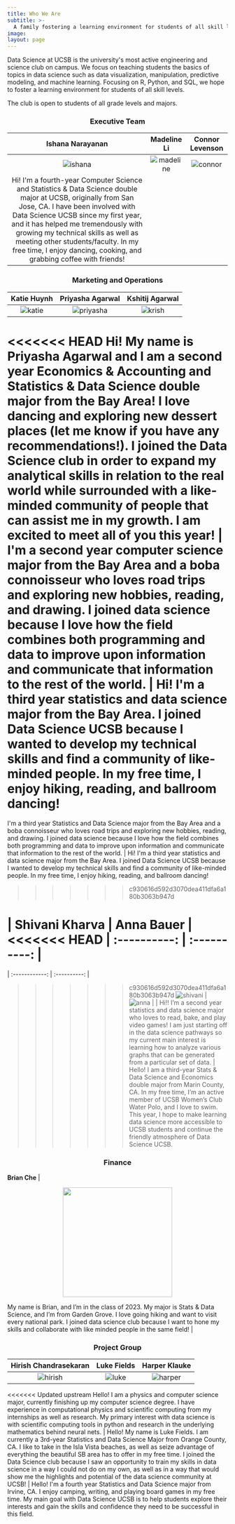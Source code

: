 ```yaml
---
title: Who We Are
subtitle: >-
  A family fostering a learning environment for students of all skill levels
image:
layout: page
---
```





Data Science at UCSB is the university's most active engineering and science club on campus. We focus on teaching students the basics of topics in data science such as data visualization, manipulation, predictive modeling, and machine learning. Focusing on R, Python, and SQL, we hope to foster a learning environment for students of all skill levels.

The club is open to students of all grade levels and majors.

<title> Our Officer Team</title>

<center><h3> Executive Team</h3></center>

| Ishana Narayanan    |  Madeline Li   |   Connor Levenson  |
| :----------:        | :----------:   |    :----------:    |
![ishana](/images/members/ishana.jpg)  | ![madeline](/images/members/madeline.jpg)   | ![connor](/images/members/connor.png)  
| Hi! I'm a fourth-year Computer Science and Statistics & Data Science double major at UCSB, originally from San Jose, CA. I have been involved with Data Science UCSB since my first year, and it has helped me tremendously with growing my technical skills as well as meeting other students/faculty. In my free time, I enjoy dancing, cooking, and grabbing coffee with friends! | 

<center><h3> Marketing and Operations</h3></center>

| Katie Huynh   |  Priyasha Agarwal  | Kshitij Agarwal |
| :----------:  |  :----------:      | :----------:    |
![katie](/images/members/katie.jpg)  | ![priyasha](/images/members/priyasha.png)   | ![krish](/images/members/krish.png)    |
<<<<<<< HEAD
Hi! My name is Priyasha Agarwal and I am a second year Economics & Accounting and Statistics & Data Science double major from the Bay Area! I love dancing and exploring new dessert places (let me know if you have any recommendations!). I joined the Data Science club in order to expand my analytical skills in relation to the real world while surrounded with a like-minded community of people that can assist me in my growth. I am excited to meet all of you this year!  | I'm a second year computer science major from the Bay Area and a boba connoisseur who loves road trips and exploring new hobbies, reading, and drawing. I joined data science because I love how the field combines both programming and data to improve upon information and communicate that information to the rest of the world.    | Hi! I'm a third year statistics and data science major from the Bay Area. I joined Data Science UCSB because I wanted to develop my technical skills and find a community of like-minded people. In my free time, I enjoy hiking, reading, and ballroom dancing!
=======
I'm a third year Statistics and Data Science major from the Bay Area and a boba connoisseur who loves road trips and exploring new hobbies, reading, and drawing. I joined data science because I love how the field combines both programming and data to improve upon information and communicate that information to the rest of the world.    | Hi! I'm a third year statistics and data science major from the Bay Area. I joined Data Science UCSB because I wanted to develop my technical skills and find a community of like-minded people. In my free time, I enjoy hiking, reading, and ballroom dancing! 
>>>>>>> c930616d592d3070dea411dfa6a180b3063b947d



| Shivani Kharva | Anna Bauer   |
<<<<<<< HEAD
| :----------:   | :----------: |
=======
| :------------: | :----------: |
>>>>>>> c930616d592d3070dea411dfa6a180b3063b947d
![shivani](/images/members/shivani.jpeg)  | ![anna](/images/members/anna.png)   |
| Hi!! I’m a second year statistics and data science major who loves to read, bake, and play video games! I am just starting off in the data science pathways so my current main interest is learning how to analyze various graphs that can be generated from a particular set of data.   | Hello! I am a third-year Stats & Data Science and Economics double major from Marin County, CA. In my free time, I’m an active member of UCSB Women’s Club Water Polo, and I love to swim. This year, I hope to make learning data science more accessible to UCSB students and continue the friendly atmosphere of Data Science UCSB.  




<center><h3> Finance</h3></center>

**Brian Che** |

<p align="center">
<img src="/images/members/brian.jpg" width="250" height="250"/> 
</p>
My name is Brian, and I’m in the class of 2023. My major is Stats & Data Science, and I’m from Garden Grove. I love going hiking and want to visit every national park. I joined data science club because I want to hone my skills and collaborate with like minded people in the same field!   |

<center><h3> Project Group</h3></center>

| Hirish Chandrasekaran  |   Luke Fields   |  Harper Klauke  |
| :----------:           |   :----------:  |  :----------:   |
![hirish](/images/members/hirish.jpg)  | ![luke](/images/members/luke.JPG)   | ![harper](/images/members/harper.jpg)  
<<<<<<< Updated upstream
Hello! I am a physics and computer science major, currently finishing up my computer science degree. I have experience in computational physics and scientific computing from my internships as well as research. My primary interest with data science is with scientific computing tools in python and research in the underlying mathematics behind neural nets.   | Hello! My name is Luke Fields. I am currently a 3rd-year Statistics and Data Science Major from Orange County, CA. I like to take in the Isla Vista beaches, as well as seize advantage of everything the beautiful SB area has to offer in my free time. I joined the Data Science club because I saw an opportunity to train my skills in data science in a way I could not do on my own, as well as in a way that would show me the highlights and potential of the data science community at UCSB!   |   Hello! I'm a fourth year Statistics and Data Science major from Irvine, CA. I enjoy camping, writing, and playing board games in my free time. My main goal with Data Science UCSB is to help students explore their interests and gain the skills and confidence they need to be successful in this field. 



